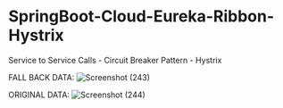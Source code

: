 # SpringBoot-Cloud-Eureka-Ribbon-Hystrix

Service to Service Calls - Circuit Breaker Pattern - Hystrix

FALL BACK DATA:
![Screenshot (243)](https://github.com/KamalakannanKKK/SpringBoot-Cloud-Eureka-Feign/assets/109393676/95befefc-e26b-47e7-880f-b18259562e5f)

ORIGINAL DATA:
![Screenshot (244)](https://github.com/KamalakannanKKK/SpringBoot-Cloud-Eureka-Feign/assets/109393676/af201b80-7b6d-4ea1-a6bf-4b3b20adcdcc)
